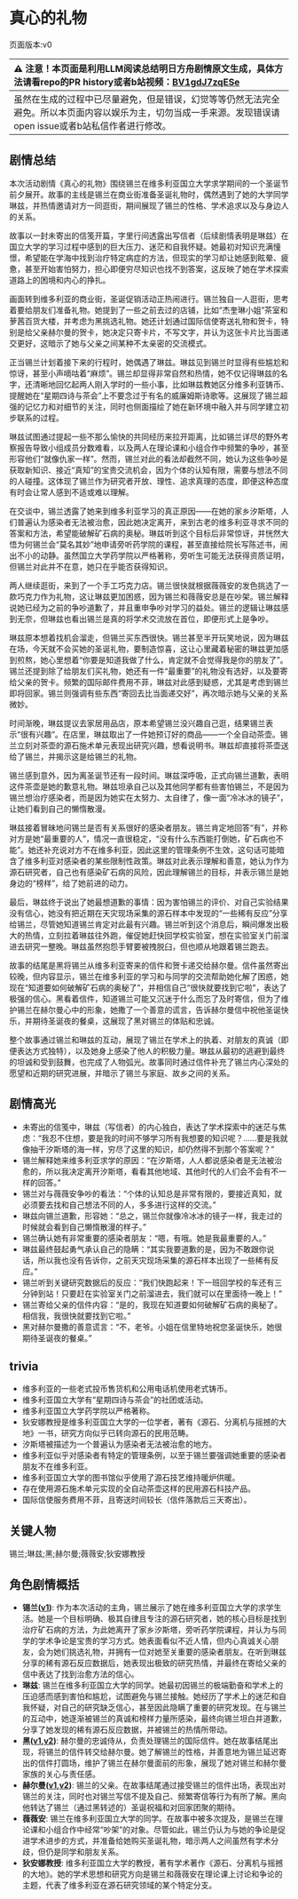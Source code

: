 # 真心的礼物
页面版本:v0
 

| :warning: 注意！本页面是利用LLM阅读总结明日方舟剧情原文生成，具体方法请看repo的PR history或者b站视频：[BV1gdJ7zqESe](https://www.bilibili.com/video/BV1gdJ7zqESe/)         |
|:----------------------------|
| 虽然在生成的过程中已尽量避免，但是错误，幻觉等等仍然无法完全避免。所以本页面内容以娱乐为主，切勿当成一手来源。发现错误请open issue或者b站私信作者进行修改。|



## 剧情总结
本次活动剧情《真心的礼物》围绕锡兰在维多利亚国立大学求学期间的一个圣诞节前夕展开。故事的主线是锡兰在商业街准备圣诞礼物时，偶然遇到了她的大学同学琳兹，并热情邀请对方一同逛街，期间展现了锡兰的性格、学术追求以及与身边人的关系。

故事以一封未寄出的信笺开篇，字里行间透露出写信者（后续剧情表明是琳兹）在国立大学的学习过程中感到的巨大压力、迷茫和自我怀疑。她最初对知识充满憧憬，希望能在学海中找到治疗特定病症的方法，但现实的学习却让她感到眩晕、疲惫，甚至开始害怕努力，担心即便穷尽知识也找不到答案，这反映了她在学术探索道路上的困境和内心的挣扎。

画面转到维多利亚的商业街，圣诞促销活动正热闹进行。锡兰独自一人逛街，思考着要给朋友们准备礼物。她提到了一些之前去过的店铺，比如“杰奎琳小姐”茶室和萝茜百货大楼，并考虑为黑挑选礼物。她还计划通过国际信使寄送礼物和贺卡，特别是给父亲赫尔曼的贺卡，她决定只寄卡片，不写文字，并认为这张卡片比当面递交更好，这暗示了她与父亲之间某种不太亲密的交流模式。

正当锡兰计划着接下来的行程时，她偶遇了琳兹。琳兹见到锡兰时显得有些尴尬和惊讶，甚至小声嘀咕着“麻烦”。锡兰却显得非常自然和热情，她不仅记得琳兹的名字，还清晰地回忆起两人刚入学时的一些小事，比如琳兹教她区分维多利亚铸币、提醒她在“星期四诗与茶会”上不要念过于有名的威廉姆斯诗歌等。这展现了锡兰超强的记忆力和对细节的关注，同时也侧面描绘了她在新环境中融入并与同学建立初步联系的过程。

琳兹试图通过提起一些不那么愉快的共同经历来拉开距离，比如锡兰详尽的野外考察报告导致小组成员分数难看，以及两人在理论课和小组合作中频繁的争吵，甚至形容他们“就像仇家一样”。然而，锡兰对此的看法却截然不同，她认为这些争吵是获取新知识、接近“真知”的宝贵交流机会，因为个体的认知有限，需要与想法不同的人碰撞。这体现了锡兰作为研究者开放、理性、追求真理的态度，即便这种态度有时会让常人感到不适或难以理解。

在交谈中，锡兰透露了她来到维多利亚学习的真正原因——在她的家乡汐斯塔，人们普遍认为感染者无法被治愈，因此她决定离开，来到古老的维多利亚寻求不同的答案和方法，希望能破解矿石病的奥秘。琳兹听到这个目标后非常惊讶，并恍然大悟为何锡兰会“莫名其妙”地申请旁听药学院的课程，甚至直接给院长写陈述书，闹出不小的动静。虽然国立大学药学院以严格著称，旁听生可能无法获得资质证明，但锡兰对此并不在意，她只在乎能否获得知识。

两人继续逛街，来到了一个手工巧克力店。锡兰很快就根据薇薇安的发色挑选了一款巧克力作为礼物，这让琳兹更加困惑，因为锡兰和薇薇安总是在吵架。锡兰解释说她已经为之前的争吵道歉了，并且重申争吵对学习的益处。锡兰的逻辑让琳兹感到无奈，但琳兹也看出锡兰是真的将学术交流放在首位，即便形式上是争吵。

琳兹原本想着找机会溜走，但锡兰买东西很快。锡兰甚至半开玩笑地说，因为琳兹在场，今天就不会买她的圣诞礼物，要制造惊喜，这让心里藏着秘密的琳兹更加感到煎熬，她心里想着“你要是知道我做了什么，肯定就不会觉得我是你的朋友了”。锡兰还提到除了给朋友们买礼物，她还有一件“最重要”的礼物没有选好，以及要寄给父亲的贺卡。频繁的国际邮件费用不菲，琳兹对此感到疑惑，尤其是考虑到锡兰即将回家。锡兰则强调有些东西“寄回去比当面递交好”，再次暗示她与父亲的关系微妙。

时间渐晚，琳兹提议去家居用品店，原本希望锡兰没兴趣自己逛，结果锡兰表示“很有兴趣”。在店里，琳兹取出了一件她预订好的商品——一个全自动茶壶。锡兰立刻对茶壶的源石施术单元表现出研究兴趣，想看说明书。琳兹却直接将茶壶送给了锡兰，并揭示这是给锡兰的礼物。

锡兰感到意外，因为离圣诞节还有一段时间。琳兹深呼吸，正式向锡兰道歉，表明这件茶壶是她的歉意礼物。琳兹坦承自己以及其他同学都有些害怕锡兰，不是因为锡兰想治疗感染者，而是因为她实在太努力、太自律了，像一面“冷冰冰的镜子”，让她们看到自己的懒惰散漫。

琳兹接着冒昧地问锡兰是否有关系很好的感染者朋友。锡兰肯定地回答“有”，并称对方是她“最重要的人”，情况一直很稳定，“没有什么东西能打倒她，矿石病也不能”。她还补充说对方不在维多利亚，因此这里的管理条例不生效，这句话可能暗含了维多利亚对感染者的某些限制性政策。琳兹对此表示理解和善意，她认为作为源石研究者，自己也有感染矿石病的风险，因此理解锡兰的目标，并表示锡兰是她身边的“榜样”，给了她前进的动力。

最后，琳兹终于说出了她最想道歉的事情：因为害怕锡兰的评价、对自己实验结果没有信心，她没有把近期在天灾现场采集的源石样本中发现的“一些稀有反应”分享给锡兰，尽管她知道锡兰肯定对此最有兴趣。锡兰听到这个消息后，瞬间爆发出极大的热情，立刻拉着琳兹往外跑，催促她赶快回学校实验室，想在实验室关门前溜进去研究一整晚。琳兹虽然抱怨手臂要被拽脱臼，但也顺从地跟着锡兰跑去。

故事的结尾是黑将锡兰从维多利亚寄来的信件和贺卡递交给赫尔曼。信件虽然寄出较晚，但内容显示，锡兰在维多利亚的学习和与同学的交流帮助她化解了困惑，她现在“知道要如何破解矿石病的奥秘了”，并相信自己“很快就要找到它啦”，表达了极强的信心。黑看着信件，知道锡兰可能又沉迷于什么而忘了及时寄信，但为了维护锡兰在赫尔曼心中的形象，她撒了一个善意的谎言，告诉赫尔曼信中祝他圣诞快乐，并期待圣诞夜的餐桌，这展现了黑对锡兰的体贴和忠诚。

整个故事通过锡兰和琳兹的互动，展现了锡兰在学术上的执着、对朋友的真诚（即便表达方式独特），以及她身上感染了他人的积极力量。琳兹从最初的逃避到最终的坦诚和受到鼓舞，也完成了人物弧光。故事同时通过信件补充了锡兰内心深处的愿望和近期的研究进展，并暗示了锡兰与家庭、故乡之间的关系。
## 剧情高光
*   未寄出的信笺中，琳兹（写信者）的内心独白，表达了学术探索中的迷茫与焦虑：“我忍不住想，要是我的时间不够学习所有我想要的知识呢？......要是我就像抽干汐斯塔的海一样，穷尽了这里的知识，却仍然得不到那个答案呢？”
*   锡兰解释她来维多利亚求学的原因：“在汐斯塔，人人都说感染者是无法被治愈的，所以我决定离开汐斯塔，看看其他地域、其他时代的人们会不会有不一样的回答。”
*   锡兰对与薇薇安争吵的看法：“个体的认知总是非常有限的，要接近真知，就必须要去找和自己想法不同的人，多多进行这样的交流。”
*   琳兹向锡兰道歉，形容她：“总之，锡兰你就像冷冰冰的镜子一样，我走过的时候就会看到自己懒惰散漫的样子。”
*   锡兰确认她有非常重要的感染者朋友：“嗯，有哦。她是我最重要的人。”
*   琳兹最终鼓起勇气承认自己的隐瞒：“其实我要道歉的是，因为不敢跟你说话，所以我也没有告诉你，之前天灾现场采集的源石样本出现了一些稀有反应。”
*   锡兰听到关键研究数据后的反应：“我们快跑起来！下一班回学校的车还有三分钟到站！只要赶在实验室关门之前溜进去，我们就可以在里面待一晚上！”
*   锡兰寄给父亲的信件内容：“是的，我现在知道要如何破解矿石病的奥秘了。相信我，我很快就要找到它啦。”
*   黑对赫尔曼撒的善意谎言：“不，老爷。小姐在信里特地祝您圣诞快乐，她很期待圣诞夜的餐桌。”
## trivia
*   维多利亚的一些老式投币售货机和公用电话机使用老式铸币。
*   维多利亚国立大学有“星期四诗与茶会”的社团或活动。
*   维多利亚国立大学药学院以严格著称。
*   狄安娜教授是维多利亚国立大学的一位学者，著有《源石、分离机与摇撼的大地》一书，研究方向似乎已转向源石的民用范畴。
*   汐斯塔被描述为一个普遍认为感染者无法被治愈的地方。
*   维多利亚似乎对感染者有特定的管理条例，以至于锡兰要强调她重要的感染者朋友不在维多利亚。
*   维多利亚国立大学的图书馆似乎使用了源石技艺维持暖炉供暖。
*   存在使用源石施术单元实现的全自动茶壶这样的民用源石科技产品。
*   国际信使服务费用不菲，且寄送时间较长（信件落款后三天寄出）。
## 关键人物
锡兰;琳兹;黑;赫尔曼;薇薇安;狄安娜教授
## 角色剧情概括
-   **锡兰([v1](../chars/char_348_ceylon.md))**: 作为本次活动的主角，锡兰展示了她在维多利亚国立大学的求学生活。她是一个目标明确、极其自律且专注的源石研究者，她的核心目标是找到治疗矿石病的方法，为此她离开了家乡汐斯塔，旁听药学院课程，并认为与同学的学术争论是宝贵的学习方式。她表面看似不近人情，但内心真诚关心朋友，会为她们挑选礼物，并拥有一位对她至关重要的感染者朋友。在听到琳兹分享的稀有源石反应数据后，她表现出极致的研究热情，并最终在寄给父亲的信中表达了找到治愈方法的信心。
-   **琳兹**: 锡兰在维多利亚国立大学的同学。她最初因锡兰的极端勤奋和学术上的压迫感而感到害怕和尴尬，试图避免与锡兰接触。她经历了学术上的迷茫和自我怀疑，对自己的研究缺乏信心，甚至因此隐瞒了重要的研究发现。在与锡兰的互动中，她逐渐被锡兰的真诚和榜样力量所感染，最终向锡兰坦白并道歉，分享了她发现的稀有源石反应数据，并被锡兰的热情所带动。
-   **黑([v1](../chars/char_340_shwaz.md),[v2](../char_v3/char_340_shwaz.md))**: 赫尔曼的忠诚侍从，负责处理锡兰的国际信件。她在故事结尾出现，将锡兰的信件转交给赫尔曼。她了解锡兰的性格，并善意地为锡兰延迟寄出的信件打圆场，维护了锡兰在赫尔曼面前的形象，展现了她对锡兰和赫尔曼家族的关心与责任感。
-   **赫尔曼([v1](../chars/extended_char_he_er_man.md),[v2](../char_v3/extended_char_he_er_man.md))**: 锡兰的父亲。在故事结尾通过接受锡兰的信件出场，表现出对锡兰的关注，同时也对锡兰写信不提及自己、频繁寄信等行为有所了解。黑向他转达了锡兰（通过黑转述的）圣诞祝福和对回家团聚的期待。
-   **薇薇安**: 锡兰在维多利亚国立大学的同学。在故事中被多次提及，是锡兰在理论课和小组合作中经常“吵架”的对象。尽管如此，锡兰仍认为与她的争论是促进学术进步的方式，并准备给她购买圣诞礼物，暗示两人之间虽然有学术分歧，但仍是同学和朋友关系。
-   **狄安娜教授**: 维多利亚国立大学的教授，著有学术著作《源石、分离机与摇撼的大地》。她的学术思想和研究方向是锡兰和薇薇安在理论课上讨论和争论的主题，代表了维多利亚在源石研究领域的某个特定分支。